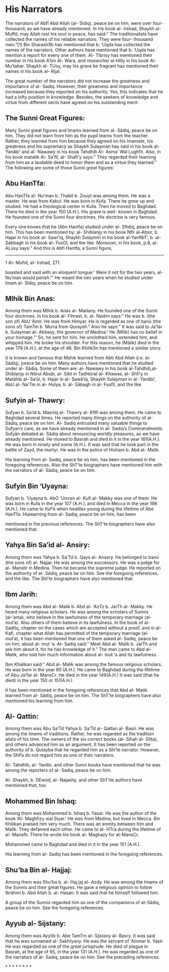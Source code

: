 His Narrators
=============

The narrators of Abfl Abd Allah (al- Sldiq), peace be on him, were over
four- thousand, as we have already mentioned. In his book al- Irshad,
Shaykh al- Muffd, may Allah rest his soul in peace, has said:” The
traditionalists have collected the names of his reliable narrators. They
were four- thousand men.”[1] Bin Sharash1lb has mentioned that b. ‘Uqda
has collected the names of the narrators. Other authors have mentioned
that b. ‘Uqda has mention a report for every one of them. Al- Tibrisy
has mentioned their number in his book A’lim Al- Wara, and researcher
al-Hilly in his book Al- Mu’tabar. Shaykh al- TUsy, may his grave be
fragrant has mentioned their names in his book al- Rijal.

The great number of the narrators did not increase the greatness and
importance of al- Sadiq. However, their greatness and importance
increased because they reported on his authority. Yes, this indicates
that he had a lofty position in knowledge. Besides, the seekers of
knowledge and virtue from different sects have agreed on his outstanding
merit.

The Sunni Great Figures:
------------------------

Many Sunni great figures and Imams learned from al- Sâdiq, peace be on
him. They did not learn from him as the pupil learns from the teacher.
Rather, they learned from him because they agreed on his Imamate, his
greatness and his supremacy as Shaykh Sulayman has said in his book
al-Yanâbi’ and al- Nawawy in his book Tahdhib Al- Asma’ Wal Lughfit.
Also, in his book matalib Al- Sa’fll, aI- Shafi’y says:” They regarded
their learning from him as a laudable deed to honor them and as a virtue
they learned.” The following are some of those Sunni great figures:

Abu HanTfa:
-----------

Abu HanTfa al- Nu’man b. Thabit b. Zouyt was among them. He was a
master. He was from Kabul. He was born in Kufa. There he grew up and
studied. He had a theological center in Kufa. Then he moved to Baghdad.
There he died in the year 150 (A.H.). His grave is well- known in
Baghdad. He founded one of the Sunni four doctrines, His doctrine is
very famous.

Every one knows that he (Abn Hanlfa) studied under al- Sftdiq, peace be
on him. This has been mentioned by: al- Shiblanjy in his book Nflr
al-Absir, b. Hajar in his book al- Sawi’iq, Shaykh Sulaymln in his book
al-YanftbT’, b. al- Sabbagh in his book al- FusOl, and the like.
Moreover, in his book, p.8, al- ALüsy says:” And this is Abfi Hantfa, a
Sunni figure,

------------------------------------------------------------------------

1 Al- Mufid, al- Irshad, 271.

boasted and said with an eloquent tongue:’ Were it not for the two
years, al- Nu’man would perish.”’ He meant the two years when he studied
under Imam al- Sldiq, peace be on him.

Mlhik Bin Anas:
---------------

Among them was Mlhik b. Anas al- Madany. He founded one of the Sunni
four doctrines. In his book al- Fihrast, b. al- Nadim says:” He was b.
(the son of) AbU ‘Amir. He was from Himyar. He is regarded as one of
banü (the sons of) TamTm b. Murra from Quraysh.” Also he says:” It was
said to Ja’far b. Sulayman al- Abbasy, the governor of Medina:’ He
(MIlik) has no belief in your homage.”’ So, he sent for him. He
unclothed him, extended him, and whipped him. He broke his shoulder. For
this reason, he (Mâlik) died in the year 179 (A.H.), at the age of 48.
Bin KhilikSn has mentioned a similar story.

It is known and famous that Mahik learned from Abti Abd Allah (i.e.
at-Sâdiq), peace be on him. Many authors have mentioned that he studied
under al- Sâdiq. Some of them are: al- Nawawy in his book al-Tahdhib,al-
Shiblanjy in Ntirul Absâr, al- Sibt in Tadhkirat al- Khawas, al- Shfi’y
in Matâhib al- Sa’ül, b. Hajar in al- Sawâ’iq, Shaykh Sulayman in al-
Yanâbi’, AbU al- Na’Tm in al- Hulya, b. al- Sâbagh in al- Fusfll, and
the like.

Sufyin al- Thawry:
------------------

Sufyan b. Sa’id b. Masriiq al- Thawry al- Kflfi was among them. He came
to Baghdad several times. He reported many things on the authority of
al- Sâdiq, peace be on him. Al- Sadiq entrusted many valuable things to
Sufyan’s care, as we have already mentioned in al- Sadiq’s Commandments.
Sufyân debated al- Sâdiq about renouncing worldly pleasures, as we have
already mentioned. He moved to Basrah and died in it in the year
161(A.H.). He was born in ninety and some (A.H.). It was said that he
took part in the battle of Zayd, the martyr. He was in the police of
Hisham b. Abd al- Malik.

His learning from al- Sadiq, peace be on him, has been mentioned in the
foregoing references. Also the ShT’te biographers have mentioned him
with the narrators of al- Sâdiq, peace be on him.

Sufyin Bin ‘Uyayna:
-------------------

Sufyan b. ‘Uyayna b. AbO ‘Umran al- Kufi al- Makky was one of them. He
was born in Kufa in the year 107 (A.H.), and died in Mecca in the year
198 (A.H.). He came to Kuf’k when heaWas young during the lifetime of
Abe HanTfa. Hiaiearning from al- Sadiq, peace be on him, has been

mentioned in the previous references. The ShT’te biographers have also
mentioned that.

Yahya Bin Sa’id al- Ansiry:
---------------------------

Among them was Yahya b. Sa’Td b. Qays al- Ansary. He belonged to banü
(the sons of) al- Najjar. He was among the successors. He was a judge
for al- Manstlr in Medina. Then he became the supreme judge. He reported
on the authority of al- Sâdiq, peace be on him. See the foregoing
references, and the like. The ShI’te biographers have also mentioned
that.

Ibm Jarih:
----------

Among them was Abd al- Malik b. Abd al- ‘AzTz b. JarTh al- Makky. He
heard many religious scholars. He was among the scholars of Sunnis
(al-‘ama), who believe in the lawfulness of the temporary marriage (al-
mut’a). Also others of them believe in its lawfulness. In the book of
al- Sadtlq, chapter on the cases which are accepted without a proof, and
in al- Kafi, chapter what Allah has permitted of the temporary marriage
(al- mut’a), it has been mentioned that one of them asked al- Sadiq,
peace be on him, about al- mut ‘a. Al- Sadiq said:” Meet Abd al- Malik
b. JarTh and ask him about it, for he has knowledge of it.” The man came
to Abd al- Matik, who told him much information about aI- mut ‘a and its
lawfulness.

Ibm Khalikan said:” Abd al- Malik was among the famous religious
scholars. He was born in the year 80 (A.H.). He came to Baghdad during
the lifetime of Abu Ja’far al- MansCr. He died in the year 149(A.H.) It
was said (that he died) in the year 150 or 151(A.H.).

It has been mentioned in the foregoing references that Abd al- Matik
learned from al- Sâdiq, peace be on him. The ShT’te biographers have
also mentioned his learning from him.

Al- Qattin:
-----------

Among them was Abu Sa’Td Yahya b. Sa’Td al- Qattan al- Basri. He was
among the Imams of traditions. Rather, he was regarded as the tradition
alists of his time. The owners of the six correct books (al- Sihah al-
Sitta), and others advanced him as an argument. It has been reported on
the authority of b. Qutayba that he regarded him as a Shi’te narrator.
However, the ShPa do not regard him as one of their narrators.

Al- Tahdhlb, al- Yanlbr, and other Sunni books have mentioned that he
was among the reporters of al- Sadiq, peace be on him.

Al- Shaykh, b. DEwüd, al- Najashy, and other ShT’ite authors have
mentioned that, too.

Mohammed Bin Ishaq:
-------------------

Among them was Mohammed b. Ishaq b. Yasar. He was the author of the book
‘Al- Maghfizy wal Siyar.’ He was from Medina, but lived in Mecca. Bin
Khilikan praised him very much. There was an enmity between him and
Malik. They defamed each other. He came to al- HTra during the lifetime
of al- Mansflr. There he wrote his book al- Maghazy for at-MansCr.

Mohammed came to Baghdad and died in it in the year 151 (A.H.).

His learning from al- Sadiq has been mentioned in the foregoing
references.

Shu’ba Bin al- Hajjaj:
----------------------

Among them was Shu’ba b. al- Haj.jaj al- Azdy. He was among the Imams of
the Sunnis and their great figures. He gave a religious opinion to
follow Ibrâhim b. Abd Allah b. al- Hasan. It was said that he himself
followed him.

A group of the Sunnis regarded him as one of the companions of at-Sâdiq,
peace be on him. See the foregoing references.

Ayyub al- Sijstany:
-------------------

Among them was Ayytib b. Abe TamTm al- Sijstany al- Basry. It was said
that he was surnamed al- Sakhtyany. He was the servant of ‘Ammar b.
Yasir. He was regarded as one of the great jurisprude. He died of plague
in Basrah, at the age of 65, in the year 131 (A.H.). He was regarded as
one of the narrators of al- Sadiq, peace be on him. See the preceding
references.

\* \* \* \* \* \* \* \*
